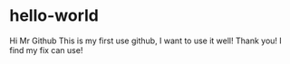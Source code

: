 # hello-world

Hi Mr Github
  This is my first use github, I want to use it well!
  Thank you!
  I find my fix can use!
